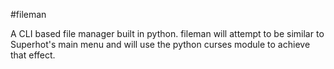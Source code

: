 #fileman

A CLI based file manager built in python. fileman will attempt to be similar to Superhot's main menu and will use the python curses module to achieve that effect.
